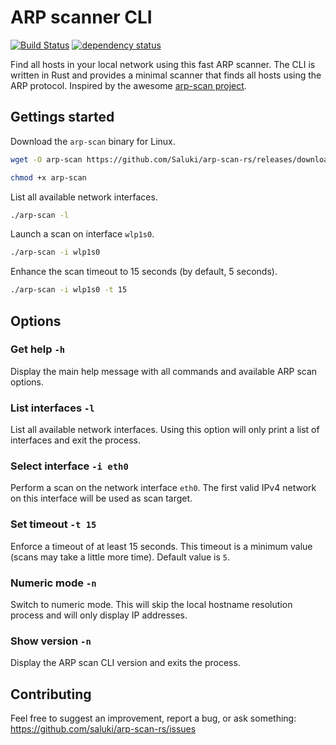 # ARP scanner CLI

[![Build Status](https://saluki.semaphoreci.com/badges/arp-scan-rs/branches/master.svg?style=shields)](https://saluki.semaphoreci.com/projects/arp-scan-rs)
[![dependency status](https://deps.rs/repo/github/Saluki/arp-scan-rs/status.svg)](https://deps.rs/repo/github/Saluki/arp-scan-rs)

Find all hosts in your local network using this fast ARP scanner. The CLI is written in Rust and provides a minimal scanner that finds all hosts using the ARP protocol. Inspired by the awesome [arp-scan project](https://github.com/royhills/arp-scan).

## Gettings started

Download the `arp-scan` binary for Linux.

```bash
wget -O arp-scan https://github.com/Saluki/arp-scan-rs/releases/download/v0.3.0/arp-scan-v0.3.0-x86_64-unknown-linux-musl

chmod +x arp-scan
```

List all available network interfaces.

```bash
./arp-scan -l
```

Launch a scan on interface `wlp1s0`.

```bash
./arp-scan -i wlp1s0
```

Enhance the scan timeout to 15 seconds (by default, 5 seconds).

```bash
./arp-scan -i wlp1s0 -t 15
```

## Options

### Get help `-h`

Display the main help message with all commands and available ARP scan options.

### List interfaces `-l`

List all available network interfaces. Using this option will only print a list of interfaces and exit the process.

### Select interface `-i eth0`

Perform a scan on the network interface `eth0`. The first valid IPv4 network on this interface will be used as scan target.

### Set timeout `-t 15`

Enforce a timeout of at least 15 seconds. This timeout is a minimum value (scans may take a little more time). Default value is `5`.

### Numeric mode `-n`

Switch to numeric mode. This will skip the local hostname resolution process and will only display IP addresses.

### Show version `-n`

Display the ARP scan CLI version and exits the process.

## Contributing

Feel free to suggest an improvement, report a bug, or ask something: https://github.com/saluki/arp-scan-rs/issues
